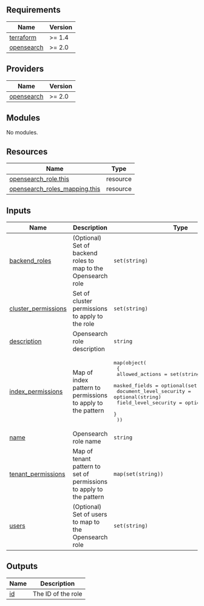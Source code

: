 ## Requirements

| Name | Version |
|------|---------|
| <a name="requirement_terraform"></a> [terraform](#requirement\_terraform) | >= 1.4 |
| <a name="requirement_opensearch"></a> [opensearch](#requirement\_opensearch) | >= 2.0 |

## Providers

| Name | Version |
|------|---------|
| <a name="provider_opensearch"></a> [opensearch](#provider\_opensearch) | >= 2.0 |

## Modules

No modules.

## Resources

| Name | Type |
|------|------|
| [opensearch_role.this](https://registry.terraform.io/providers/opensearch-project/opensearch/latest/docs/resources/role) | resource |
| [opensearch_roles_mapping.this](https://registry.terraform.io/providers/opensearch-project/opensearch/latest/docs/resources/roles_mapping) | resource |

## Inputs

| Name | Description | Type | Default | Required |
|------|-------------|------|---------|:--------:|
| <a name="input_backend_roles"></a> [backend\_roles](#input\_backend\_roles) | (Optional) Set of backend roles to map to the Opensearch role | `set(string)` | `[]` | no |
| <a name="input_cluster_permissions"></a> [cluster\_permissions](#input\_cluster\_permissions) | Set of cluster permissions to apply to the role | `set(string)` | n/a | yes |
| <a name="input_description"></a> [description](#input\_description) | Opensearch role description | `string` | `""` | no |
| <a name="input_index_permissions"></a> [index\_permissions](#input\_index\_permissions) | Map of index pattern to permissions to apply to the pattern | <pre>map(object(<br>    {<br>      allowed_actions         = set(string)<br>      masked_fields           = optional(set(string))<br>      document_level_security = optional(string)<br>      field_level_security    = optional(set(string))<br>    }<br>  ))</pre> | n/a | yes |
| <a name="input_name"></a> [name](#input\_name) | Opensearch role name | `string` | n/a | yes |
| <a name="input_tenant_permissions"></a> [tenant\_permissions](#input\_tenant\_permissions) | Map of tenant pattern to set of permissions to apply to the pattern | `map(set(string))` | n/a | yes |
| <a name="input_users"></a> [users](#input\_users) | (Optional) Set of users to map to the Opensearch role | `set(string)` | `[]` | no |

## Outputs

| Name | Description |
|------|-------------|
| <a name="output_id"></a> [id](#output\_id) | The ID of the role |
